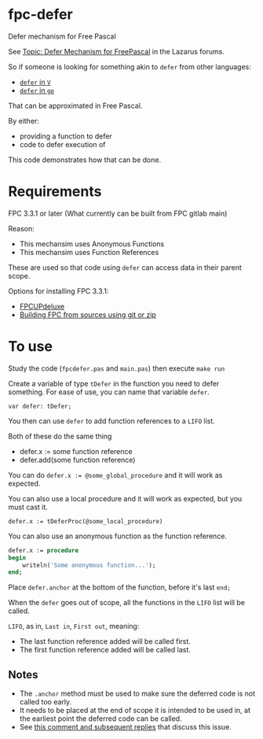 # fpc-defer
Defer mechanism for Free Pascal

See [Topic: Defer Mechanism for FreePascal](https://forum.lazarus.freepascal.org/index.php?topic=55154) in the Lazarus forums.

So if someone is looking for something akin to `defer` from other languages:
- [`defer` in `V`](https://github.com/vlang/v/blob/master/doc/docs.md#defer)
- [`defer` in `go`](https://golangbot.com/defer)

That can be approximated in Free Pascal.

By either:
- providing a function to defer
- code to defer execution of

This code demonstrates how that can be done.

# Requirements
FPC 3.3.1 or later (What currently can be built from FPC gitlab main)

Reason:
- This mechansim uses Anonymous Functions
- This mechansim uses Function References

These are used so that code using `defer` can access data in their parent scope.

Options for installing FPC 3.3.1:
- [FPCUPdeluxe](https://wiki.freepascal.org/fpcupdeluxe)
- [Building FPC from sources using git or zip](https://wiki.lazarus.freepascal.org/Installing_the_Free_Pascal_Compiler#FPC_sources_Using_Git_or_Zip)

# To use

Study the code (`fpcdefer.pas` and `main.pas`) then execute `make run`

Create a variable of type `tDefer` in the function you need to defer something.
For ease of use, you can name that variable `defer`.

`var defer: tDefer;`

You then can use `defer` to add function references to a `LIFO` list.

Both of these do the same thing
- defer.x := some function reference
- defer.add(some function reference)

You can do `defer.x := @some_global_procedure` and it will work as expected.

You can also use a local procedure and it will work as expected, but you must cast it.

`defer.x := tDeferProc(@some_local_procedure)`

You can also use an anonymous function as the function reference.

```pas
defer.x := procedure
begin
	writeln('Some anonymous function...');
end;
```

Place `defer.anchor` at the bottom of the function, before it's last `end;`

When the `defer` goes out of scope, all the functions in the `LIFO` list will be called.

`LIFO`, as in, `Last in`, `First out`, meaning:
- The last function reference added will be called first.
- The first function reference added will be called last.

## Notes

- The `.anchor` method must be used to make sure the deferred code is not called too early.
- It needs to be placed at the end of scope it is intended to be used in, at the earliest point the deferred code can be called.
- See [this comment and subsequent replies](https://forum.lazarus.freepascal.org/index.php/topic,55154.msg460637.html#msg460637) that discuss this issue.
